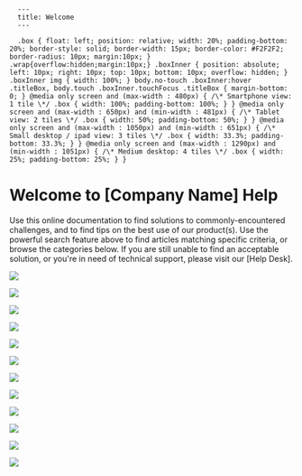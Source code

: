 
      ---
      title: Welcome
      ---

      .box { float: left; position: relative; width: 20%; padding-bottom: 20%; border-style: solid; border-width: 15px; border-color: #F2F2F2; border-radius: 10px; margin:10px; } .wrap{overflow:hidden;margin:10px;} .boxInner { position: absolute; left: 10px; right: 10px; top: 10px; bottom: 10px; overflow: hidden; } .boxInner img { width: 100%; } body.no-touch .boxInner:hover .titleBox, body.touch .boxInner.touchFocus .titleBox { margin-bottom: 0; } @media only screen and (max-width : 480px) { /\* Smartphone view: 1 tile \*/ .box { width: 100%; padding-bottom: 100%; } } @media only screen and (max-width : 650px) and (min-width : 481px) { /\* Tablet view: 2 tiles \*/ .box { width: 50%; padding-bottom: 50%; } } @media only screen and (max-width : 1050px) and (min-width : 651px) { /\* Small desktop / ipad view: 3 tiles \*/ .box { width: 33.3%; padding-bottom: 33.3%; } } @media only screen and (max-width : 1290px) and (min-width : 1051px) { /\* Medium desktop: 4 tiles \*/ .box { width: 25%; padding-bottom: 25%; } }

Welcome to \[Company Name\] Help
================================

Use this online documentation to find solutions to commonly-encountered challenges, and to find tips on the best use of our product(s). Use the powerful search feature above to find articles matching specific criteria, or browse the categories below. If you are still unable to find an acceptable solution, or you're in need of technical support, please visit our \[Help Desk\].  
  

[![](images/manual-icon-1.png)](default.aspx?pageid=installation)

[![](images/manual-icon-2.png)](default.aspx?pageid=configuration)

[![](images/manual-icon-3.png)](default.aspx?pageid=setup__content_)

[![](images/manual-icon-4.png)](default.aspx?pageid=everyday_tasks)

[![](images/manual-icon-5.png)](default.aspx?pageid=store_management)

[![](images/manual-icon-6a.png)](default.aspx?pageid=security_and_tech)

[![](images/manual-icon-7a.png)](default.aspx?pageid=driving_traffic)

[![](images/manual-icon-8a.png)](default.aspx?pageid=converting_sales)

[![](images/manual-icon-9a.png)](default.aspx?pageid=retaining_traffic)

[![](images/manual-icon-10a.png)](default.aspx?pageid=upgrading)

[![](images/manual-icon-11a.png)](default.aspx?pageid=skinning)

[![](images/manual-icon-12a.png)](default.aspx?pageid=integrating)
      